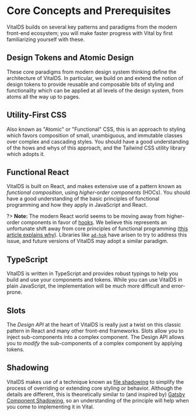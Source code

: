 # Core Concepts and Prerequisites

VitalDS builds on several key patterns and paradigms from the modern front-end ecosystem; you will
make faster progress with Vital by first familiarizing yourself with these.

## Design Tokens and Atomic Design

These core paradigms from modern design system thinking define the architecture of VitalDS. In
particular, we build on and extend the notion of design tokens to provide reusable and composable
bits of styling and functionality which can be applied at all levels of the design system, from
atoms all the way up to pages.

## Utility-First CSS

Also known as "Atomic" or "Functional" CSS, this is an approach to styling which favors composition
of small, unambiguous, and immutable classes over complex and cascading styles. You should have a
good understanding of the hows and whys of this approach, and the Tailwind CSS utility library which
adopts it.

## Functional React

VitalDS is built on React, and makes extensive use of a pattern known as _functional composition_,
using _higher-order components_ (HOCs). You should have a good understanding of the basic principles
of functional programming and how they apply in JavaScript and React.

?> **Note:** The modern React world seems to be moving away from higher-order components in favor of
[hooks](https://legacy.reactjs.org/docs/hooks-intro.html ':target=_blank'). We believe this
represents an unfortunate shift away from core principles of functional programming ([this article
explains why](https://www.robinwieruch.de/react-higher-order-components/ ':target=_blank')).
Libraries like [`ad-hok`](https://github.com/helixbass/ad-hok ':target=_blank') have arisen to try
to address this issue, and future versions of VitalDS may adopt a similar paradigm.

## TypeScript

VitalDS is written in TypeScript and provides robust typings to help you build and use your
components and tokens. While you can use VitalDS in plain JavaScript, the implementation will be
much more difficult and error-prone.

## Slots

The _Design API_ at the heart of VitalDS is really just a twist on this classic pattern in React and
many other front-end frameworks. Slots allow you to inject sub-components into a complex component.
The Design API allows you to _modify_ the sub-components of a complex component by applying tokens.

## Shadowing

VitalDS makes use of a technique known as [file shadowing](../../Guides/ShadowingTokens) to simplify
the process of overriding or extending core styling or behavior. Although the details are different,
this is theoretically similar to (and inspired by) [Gatsby Component
Shadowing](https://www.gatsbyjs.com/blog/2019-04-29-component-shadowing/ ':target=_blank'), so an
understanding of the principle will help when you come to implementing it in Vital.
